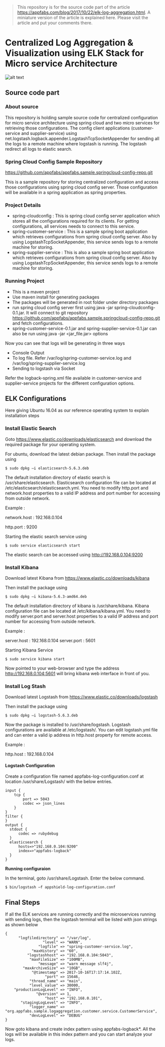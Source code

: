 > This repository is for the source code part of the article https://appfabs.com/blog/2017/10/22/elk-log-aggregation.html. A miniature version of the article is explained here. Please visit the article and put your comments there.

# Centralized Log Aggregation & Visualization using ELK Stack for Micro service Architecture

![alt text](https://github.com/appfabs/appfabs.samples.elk.logaggregation/blob/master/docs/architecture.png)

## Source code part

### About source

This repository is holding sample source code for centralized configuration for micro service architecture using spring cloud and two micro services for retrieving those configurations. The config client applications (customer-service and supplier-service) using net.logstash.logback.appender.LogstashTcpSocketAppender for sending all the logs to a remote machine where logstash is running. The logstash redirect all logs to elastic search.

### Spring Cloud Config Sample Repository

https://github.com/appfabs/appfabs.sample.springcloud-config-repo.git

This is a sample repository for storing centralized configuration and access those configurations using spring cloud config server. Those configuration will be available in a spring application as spring properties. 


### Project Details

- spring-cloudconfig : This is spring cloud config server application which stores all the configurations required for its clients. For getting configurations, all services needs to connect to this service.
- spring-customer-service : This is a sample spring boot application which retrieves configurations from spring cloud config server. Also by using LogstashTcpSocketAppender, this service sends logs to a remote machine for storing.
- spring-supplier-service : This is also a sample spring boot application which retrieves configurations from spring cloud config server. Also by using LogstashTcpSocketAppender, this service sends logs to a remote machine for storing.

### Running Project

- This is a maven project
- Use maven install for generating packages
- The packages will be generated in root folder under directory packages
- run spring cloud config server first using java -jar spring-cloudconfig-0.1.jar. It will connect to git repository https://github.com/appfabs/appfabs.sample.springcloud-config-repo.git and fetch configurations.
- spring-customer-service-0.1.jar and spring-supplier-service-0.1.jar can also be run using java -jar <jar_file.jar> options

Now you can see that logs will be generating in three ways

- Console Output
- To log file. Refer /var/log/spring-customer-service.log and /var/log/spring-supplier-service.log
- Sending to logstash via Socket

Refer the logback-spring.xml file available in customer-service and supplier-service projects for the different configuration options.


## ELK Configurations

Here giving Ubuntu 16.04 as our reference operating system to explain installation steps

### Install Elastic Search

Goto https://www.elastic.co/downloads/elasticsearch and download the required package for your operating system. 

For ubuntu, download the latest debian package.
Then install the package using

`$ sudo dpkg –i elasticsearch-5.6.3.deb`

The default installation directory of elastic search is /usr/share/elasticsearch. Elasticsearch configuration file can be located at /etc/elasticsearch/elasticsearch.yml. You need to modify http.port and network.host properties to a valid IP address and port number for accessing from outside network. 

Example :

network.host : 192.168.0.104

http.port : 9200

Starting the elastic search service using

`$ sudo service elasticsearch start`

The elastic search can be accessed using http://192.168.0.104:9200

### Install Kibana

Download latest Kibana from https://www.elastic.co/downloads/kibana

Then install the package using

`$ sudo dpkg –i kibana-5.6.3-amd64.deb`

The default installation directory of kibana is /usr/share/kibana. Kibana configuration file can be located at /etc/kibana/kibana.yml. You need to modify server.port and server.host properties to a valid IP address and port number for accessing from outside network. 

Example :

server.host : 192.168.0.104
server.port : 5601

Starting Kibana Service

`$ sudo service kibana start`

Now pointed to your web-browser and type the address http://192.168.0.104:5601 will bring kibana web interface in front of you.

### Install Log Stash

Download latest Logstash from https://www.elastic.co/downloads/logstash 

Then install the package using

`$ sudo dpkg –i logstash-5.6.3.deb`

Now the package is installed to /usr/share/logstash. Logstash configurations are available at /etc/logstash/. You can edit logstash.yml file and can enter a valid ip address in http.host property for remote access.

Example :

http.host : 192.168.0.104

#### Logstash Configuration

Create a configuration file named appfabs-log-configuration.conf at location /usr/share/Logstash/ with the below entries.

```
input {
    tcp {
        port => 5043
        codec => json_lines
    }
}
filter {
}
output {
  stdout {
      codec => rubydebug
  }
  elasticsearch {
      hosts=>"192.168.0.104:9200"
      index=>"appfabs-logback"
  }
}
```

**Running configuraion**

In the terminal, goto /usr/share/Logstash. Enter the below command. 

`$ bin/logstash –f appshield-log-configuration.conf`

## Final Steps

If all the ELK services are running correctly and the microservices running with sending logs, then the logstash terminal will be listed with json strings as shown below

```
{
      "logfiledirectory" => "/var/log",
                 "level" => "WARN",
               "logfile" => "spring-customer-service.log",
            "maxHistory" => "60",
          "logstashhost" => "192.168.0.104:5043",
           "maxFileSize" => "100MB",
               "message" => "warn message slf4j",
        "maxArchiveSize" => "10GB",
            "@timestamp" => 2017-10-16T17:17:14.102Z,
                  "port" => 15646,
           "thread_name" => "main",
           "level_value" => 30000,
    "productionLogLevel" => "INFO",
              "@version" => 1,
                  "host" => "192.168.0.101",
       "stagingLogLevel" => "INFO",
           "logger_name" => "org.appfabs.sample.logaggregation.customer.service.CustomerService",
           "devLogLevel" => "DEBUG"
}
```

Now goto kibana and create index pattern using appfabs-logback*. All the logs will be available in this index pattern and you can start analyze your logs.



 
